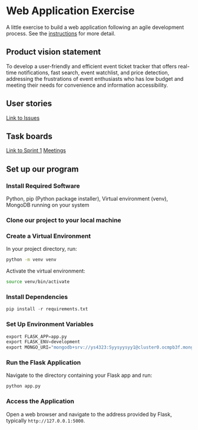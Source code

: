 # Web Application Exercise

A little exercise to build a web application following an agile development process. See the [instructions](instructions.md) for more detail.

## Product vision statement

To develop a user-friendly and efficient event ticket tracker that offers real-time notifications, fast search, event watchlist, and price detection, addressing the frustrations of event enthusiasts who has low budget and meeting their needs for convenience and information accessibility.

## User stories

[Link to Issues](https://github.com/software-students-fall2023/2-web-app-exercise-team-dominators/issues)

## Task boards

[Link to Sprint 1](https://github.com/orgs/software-students-fall2023/projects/6)
[Meetings](https://docs.google.com/document/d/114rBlqlLAI8gh3qC9gGgjGsPDPorCrgCo4xRm_N32e4/edit)

## Set up our program

### Install Required Software

Python, pip (Python package installer), Virtual environment (venv), MongoDB running on your system

### Clone our project to your local machine

### Create a Virtual Environment

In your project directory, run:

```bash
python -m venv venv
```

Activate the virtual environment:

```bash
source venv/bin/activate
```

### Install Dependencies

```python
pip install -r requirements.txt
```

### **Set Up Environment Variables**

```python
export FLASK_APP=app.py
export FLASK_ENV=development
export MONGO_URI="mongodb+srv://ys4323:Syysyysyy1@cluster0.ocmpb3f.mongodb.net/?retryWrites=true&w=majority"
```

### **Run the Flask Application**

Navigate to the directory containing your Flask app and run:

```python
python app.py
```

### Access the Application

Open a web browser and navigate to the address provided by Flask, typically `http://127.0.0.1:5000`.
